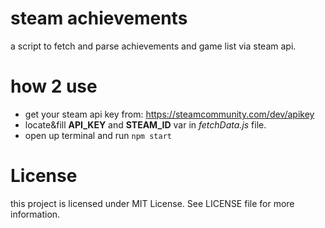 # steam achievements

a script to fetch and parse achievements and game list via steam api.

# how 2 use

- get your steam api key from: https://steamcommunity.com/dev/apikey
- locate&fill **API_KEY** and **STEAM_ID** var in *fetchData.js* file.
- open up terminal and run `npm start`


# License

this project is licensed under MIT License. See LICENSE file for more information.